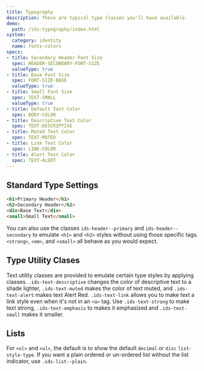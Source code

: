```yaml
---
title: Typography
description: These are typical type classes you'll have available.
demo:
  path: /ids-typography/index.html
system:
  category: identity
  name: fonts-colors
specs:
- title: Secondary Header Font Size
  spec: HEADER-SECONDARY-FONT-SIZE
  valueType: true
- title: Base Font Size
  spec: FONT-SIZE-BASE
  valueType: true
- title: Small Font Size
  spec: TEXT-SMALL
  valueType: true
- title: Default Text Color
  spec: BODY-COLOR
- title: Descriptive Text Color
  spec: TEXT-DESCRIPTIVE
- title: Muted Text Color
  spec: TEXT-MUTED
- title: Link Text Color
  spec: LINK-COLOR
- title: Alert Text Color
  spec: TEXT-ALERT
---
```


## Standard Type Settings

```html
<h1>Primary Header</h1>
<h2>Secondary Header</h2>
<div>Base Text</div>
<small>Small Text</small>
```

You can also use the classes `ids-header--primary` and `ids-header--secondary` to emulate `<h1>` and `<h2>` styles without using those specific tags. `<strong>`, `<em>`, and `<small>` all behave as you would expect.

## Type Utility Clases

Text utility classes are provided to emulate certain type styles by applying classes. `.ids-text-descriptive` changes the <span class="ids-text-descriptive">color of descriptive text to a shade lighter</span>, `.ids-text-muted` makes the <span class="ids-text-muted">color of text muted</span>, and `.ids-text-alert` makes text <span class="ids-text-alert">Alert Red</span>. `.ids-text-link` allows you to <span class="ids-text-link">make text a link style</span> even when it's not in an `<a>` tag. Use `.ids-text-strong` to make text <span class="ids-text-strong">strong</span>, `.ids-text-emphasis` to makes it <span class="ids-text-emphasis">emphasized</span> and `.ids-text-small` makes it <span class="ids-text-small">smaller</small>.

## Lists

For `<ol>` and `<ul>`, the default is to show the default `decimal` or `disc` `list-style-type`. If you want a plain ordered or un-ordered list without the list indicator, use `.ids-list--plain`.
